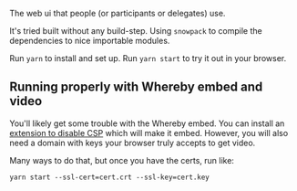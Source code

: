 The web ui that people (or participants or delegates) use.

It's tried built without any build-step. Using `snowpack` to compile the
dependencies to nice importable modules.

Run `yarn` to install and set up.
Run `yarn start` to try it out in your browser.

Running properly with Whereby embed and video
---------------------------------------------

You'll likely get some trouble with the Whereby embed. You can install
an [extension to disable CSP][ext] which will make it embed. However,
you will also need a domain with keys your browser truly accepts to get
video.

[ext]: https://chrome.google.com/webstore/detail/disable-content-security/ieelmcmcagommplceebfedjlakkhpden

Many ways to do that, but once you have the certs, run like:

    yarn start --ssl-cert=cert.crt --ssl-key=cert.key
